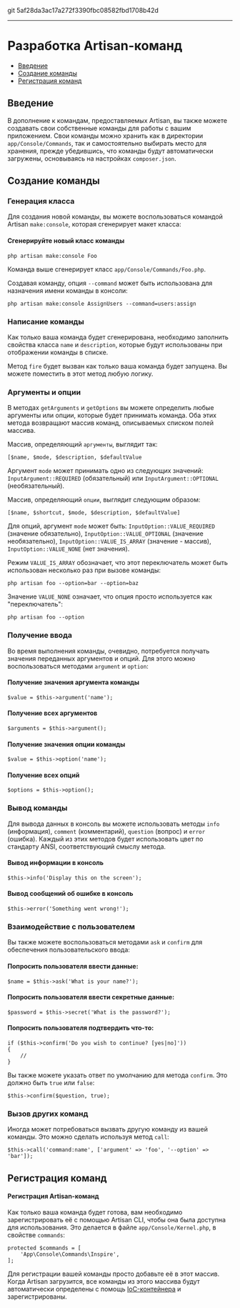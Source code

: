 git 5af28da3ac17a272f3390fbc08582fbd1708b42d

---

# Разработка Artisan-команд

- [Введение](#introduction)
- [Создание команды](#building-a-command)
- [Регистрация команд](#registering-commands)

<a name="introduction"></a>
## Введение

В дополнение к командам, предоставляемых Artisan, вы также можете создавать свои собственные команды для работы с вашим приложением.
Свои команды можно хранить как в директории `app/Console/Commands`, так и самостоятельно выбирать место для хранения, прежде убедившись,
что команды будут автоматически загружены, основываясь на настройках `composer.json`.

<a name="building-a-command"></a>
## Создание команды

### Генерация класса

Для создания новой команды, вы можете воспользоваться командой Artisan `make:console`, которая сгенерирует макет класса:

#### Сгенерируйте новый класс команды

	php artisan make:console Foo

Команда выше сгенерирует класс `app/Console/Commands/Foo.php`.

Создавая команду, опция `--command` может быть использована для назначения имени команды в консоли:

	php artisan make:console AssignUsers --command=users:assign

### Написание команды

Как только ваша команда будет сгенерирована, необходимо заполнить свойства класса `name` и `description`, которые будут использованы при
отображении команды в списке.

Метод `fire` будет вызван как только ваша команда будет запущена. Вы можете поместить в этот метод любую логику.

### Аргументы и опции

В методах `getArguments` и `getOptions` вы можете определить любые аргументы или опции, которые будет принимать команда. Оба этих метода
возвращают массив команд, описываемых списком полей массива.

Массив, определяющий `аргументы`, выглядит так:

	[$name, $mode, $description, $defaultValue

Аргумент `mode` может принимать одно из следующих значений: `InputArgument::REQUIRED` (обязательный) или `InputArgument::OPTIONAL` (необязательный).

Массив, определяющий `опции`, выглядит следующим образом:

	[$name, $shortcut, $mode, $description, $defaultValue]

Для опций, аргумент `mode` может быть: `InputOption::VALUE_REQUIRED` (значение обязательно), `InputOption::VALUE_OPTIONAL` (значение необязательно),
`InputOption::VALUE_IS_ARRAY` (значение - массив), `InputOption::VALUE_NONE` (нет значения).

Режим `VALUE_IS_ARRAY` обозначает, что этот переключатель может быть использован несколько раз при вызове команды:

	php artisan foo --option=bar --option=baz

Значение `VALUE_NONE` означает, что опция просто используется как "переключатель":

	php artisan foo --option

### Получение ввода

Во время выполнения команды, очевидно, потребуется получать значения переданных аргументов и опций. Для этого можно воспользоваться методами
`argument` и `option`:

#### Получение значения аргумента команды

	$value = $this->argument('name');

#### Получение всех аргументов

	$arguments = $this->argument();

#### Получение значения опции команды

	$value = $this->option('name');

#### Получение всех опций

	$options = $this->option();

### Вывод команды

Для вывода данных в консоль вы можете использовать методы `info` (информация), `comment` (комментарий), `question` (вопрос) и `error` (ошибка).
Каждый из этих методов будет использовать цвет по стандарту ANSI, соответствующий смыслу метода.

#### Вывод информации в консоль

	$this->info('Display this on the screen');

#### Вывод сообщений об ошибке в консоль

	$this->error('Something went wrong!');

### Взаимодействие с пользователем

Вы также можете воспользоваться методами `ask` и `confirm` для обеспечения пользовательского ввода:

#### Попросить пользователя ввести данные:

	$name = $this->ask('What is your name?');

#### Попросить пользователя ввести секретные данные:

	$password = $this->secret('What is the password?');

#### Попросить пользователя подтвердить что-то:

	if ($this->confirm('Do you wish to continue? [yes|no]'))
	{
		//
	}

Вы также можете указать ответ по умолчанию для метода `confirm`. Это должно быть `true` или `false`:

	$this->confirm($question, true);

### Вызов других команд

Иногда может потребоваться вызвать другую команду из вашей команды. Это можно сделать используя метод `call`:

	$this->call('command:name', ['argument' => 'foo', '--option' => 'bar']);

<a name="registering-commands"></a>
## Регистрация команд

#### Регистрация Artisan-команд

Как только ваша команда будет готова, вам необходимо зарегистрировать её с помощью Artisan CLI, чтобы она была доступна для использования.
Это делается в файле `app/Console/Kernel.php`, в свойстве `commands`: 

    protected $commands = [
        'App\Console\Commands\Inspire',
    ];

Для регистрации вашей команды просто добавьте её в этот массив. Когда Artisan загрузится, все команды из этого массива будут автоматически
определены с помощь [IoC-контейнера](/docs/{{version}}/container) и зарегистрированы.
